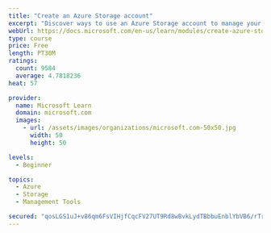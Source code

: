 ```yaml
---
title: "Create an Azure Storage account"
excerpt: "Discover ways to use an Azure Storage account to manage your data for billing, access, and storage location of your blobs, files, queues, and tables."
webUrl: https://docs.microsoft.com/en-us/learn/modules/create-azure-storage-account/
type: course
price: Free
length: PT30M
ratings:
  count: 9584
  average: 4.7818236
heat: 57

provider:
  name: Microsoft Learn
  domain: microsoft.com
  images:
    - url: /assets/images/organizations/microsoft.com-50x50.jpg
      width: 50
      height: 50

levels:
  - Beginner

topics:
  - Azure
  - Storage
  - Management Tools

secured: "qosLGS1uJ+v86qm6FsVIHjfCqcFV27UT9Rd8wBvkLydTBbbuEnblYbVB6/rTrchORX1wyVNAuAiw1Qnv44yTQcrrMbiYE9Jy/Qe/97Ous4ECA+yjpcAAYd6VjnPg38kWnaCMXm3CAyH3Sgcx/dcqivYnsdODw+bXLC4biATIswFxjLEBs6tPMw3x3OLFSzTfoRc7vHOUrU8huPwiTTVHRPNDBEg8lWU5UCcRWZk7Kptx8W9yl6p8UvpQ7WzY4loYK+8Ng0eJdCq3hh8FU8asGKEL2w3SUJWhhxtA9Zj96eZI2Iv9rnKAxSDlpwfBusJmuWbCOuuxMrlaNHYGLXTPNenqdLwWdAxHzskVTBUZLNJPaBnun/RnYSoLDABKYwAV5eRp/m8nDY/BDy8MRLqlhOS691+C5RfhVzk2ISvi5rg=;MbFPfEZm0tjSXMIWten5kQ=="
---
```


